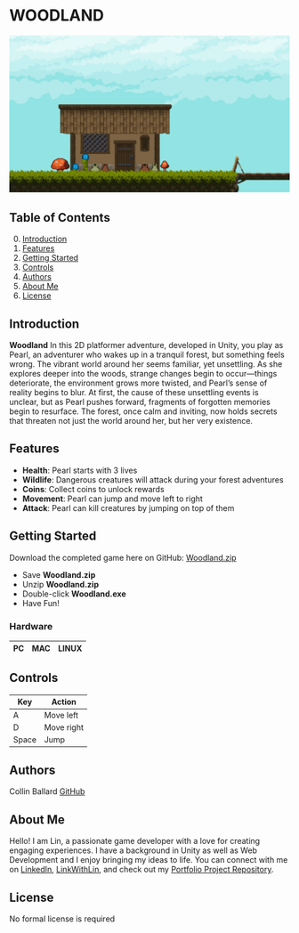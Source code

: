 # WOODLAND

<img src="images/forReadMe.png" alt="My Image" width="600"/>

## Table of Contents

0. [Introduction](#introduction)
1. [Features](#features)
2. [Getting Started](#getting-started)
3. [Controls](#controls)
4. [Authors](#authors)
5. [About Me](#about-me)
6. [License](#license)

## Introduction

**Woodland** In this 2D platformer adventure, developed in Unity, you play as Pearl, an adventurer who wakes up in a tranquil forest, 
but something feels wrong. The vibrant world around her seems familiar, yet unsettling. As she explores deeper into the woods, strange 
changes begin to occur—things deteriorate, the environment grows more twisted, and Pearl’s sense of reality begins to blur. At first, 
the cause of these unsettling events is unclear, but as Pearl pushes forward, fragments of forgotten memories begin to resurface. The 
forest, once calm and inviting, now holds secrets that threaten not just the world around her, but her very existence.

## Features

- **Health**: Pearl starts with 3 lives
- **Wildlife**: Dangerous creatures will attack during your forest adventures
- **Coins**: Collect coins to unlock rewards
- **Movement**: Pearl can jump and move left to right 
- **Attack**: Pearl can kill creatures by jumping on top of them

## Getting Started

Download the completed game here on GitHub: [Woodland.zip](https://github.com/Collinb190/Woodland/blob/main/executable/test.txt)
- Save **Woodland.zip**
- Unzip **Woodland.zip**
- Double-click **Woodland.exe**
- Have Fun!

### Hardware

|PC   |MAC  |LINUX|
|-----|-----|-----|

## Controls

| Key    | Action       |
|--------|--------------|
| A      | Move left    |
| D      | Move right   |
| Space  | Jump         |

## Authors

Collin Ballard [GitHub](https://github.com/Collinb190)

## About Me

Hello! I am Lin, a passionate game developer with a love for creating engaging experiences. I have a background in Unity as well as
Web Development and I enjoy bringing my ideas to life. You can connect with me on [LinkedIn](https://www.linkedin.com/in/collin-ballard), 
[LinkWithLin](https://www.linkwithlin.com/), and check out my [Portfolio Project Repository](https://github.com/Collinb190).


## License

No formal license is required